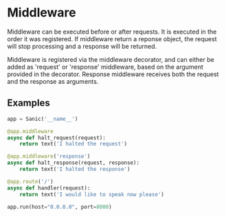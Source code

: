 # Middleware

Middleware can be executed before or after requests.  It is executed in the order it was registered.  If middleware return a reponse object, the request will stop processing and a response will be returned.

Middleware is registered via the middleware decorator, and can either be added as 'request' or 'response' middleware, based on the argument provided in the decorator.  Response middleware receives both the request and the response as arguments.

## Examples

```python
app = Sanic('__name__')

@app.middleware
async def halt_request(request):
	return text('I halted the request')

@app.middleware('response')
async def halt_response(request, response):
	return text('I halted the response')

@app.route('/')
async def handler(request):
	return text('I would like to speak now please')

app.run(host="0.0.0.0", port=8000)
```